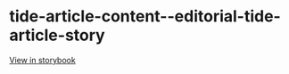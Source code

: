 # tide-article-content--editorial-tide-article-story

[View in storybook](https://raw.githack.com/Independent-Digital-News-and-Media-Ltd/indy-pwamp-sb/PR-2237-sb/index.html?path=/story/tide-article-content--editorial-tide-article-story)